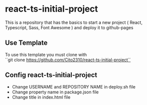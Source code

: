 # react-ts-initial-project
This is a repository that has the basics to start a new project ( React, Typescript, Sass, Font Awesome ) and deploy it to github-pages

## Use Template
To use this template you must clone with  
´´git clone https://github.com/Cito2310/react-ts-initial-project´´

## Config react-ts-initial-project
- Change USERNAME and REPOSITORY NAME in deploy.sh file
- Change property name in package.json file
- Change title in index.html file
